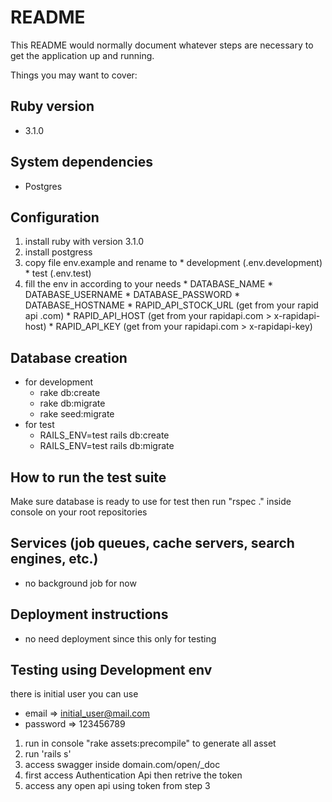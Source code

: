 # README

This README would normally document whatever steps are necessary to get the
application up and running.

Things you may want to cover:

## Ruby version
  - 3.1.0

## System dependencies
  - Postgres

## Configuration
  1. install ruby with version 3.1.0
  2. install postgress
  3. copy file env.example and rename to
    * development (.env.development)
    * test (.env.test)
  4. fill the env in according to your needs
    * DATABASE_NAME
    * DATABASE_USERNAME
    * DATABASE_PASSWORD
    * DATABASE_HOSTNAME
    * RAPID_API_STOCK_URL (get from your rapid api .com)
    * RAPID_API_HOST (get from your rapidapi.com > x-rapidapi-host)
    * RAPID_API_KEY (get from your rapidapi.com > x-rapidapi-key)

## Database creation
  * for development
    - rake db:create
    - rake db:migrate
    - rake seed:migrate
  * for test
    - RAILS_ENV=test rails db:create
    - RAILS_ENV=test rails db:migrate

## How to run the test suite
  Make sure database is ready to use for test
  then run "rspec ." inside console on your root repositories

## Services (job queues, cache servers, search engines, etc.)
  - no background job for now

## Deployment instructions
  - no need deployment since this only for testing

## Testing using Development env
  there is initial user you can use
  - email => initial_user@mail.com
  - password => 123456789

  1. run in console "rake assets:precompile" to generate all asset
  2. run 'rails s'
  3. access swagger inside
    domain.com/open/_doc
  4. first access Authentication Api then retrive the token
  5. access any open api using token from step 3
